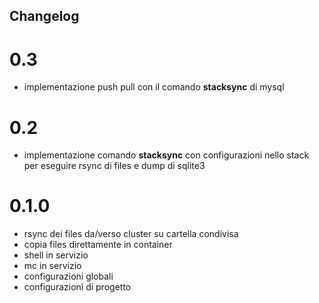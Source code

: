 ## Changelog

# 0.3
- implementazione push pull con il comando **stacksync** di mysql

# 0.2
- implementazione comando **stacksync** con configurazioni nello stack per eseguire rsync di files e dump di sqlite3

# 0.1.0
- rsync dei files da/verso cluster su cartella condivisa
- copia files direttamente in container
- shell in servizio
- mc in servizio
- configurazioni globali
- configurazioni di progetto
